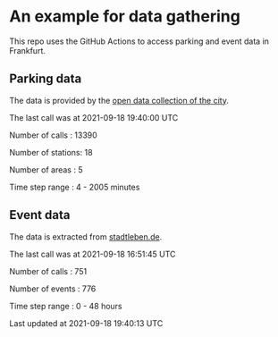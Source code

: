 # An example for data gathering

This repo uses the GitHub Actions to access parking and event data in Frankfurt.

## Parking data
The data is provided by the [open data collection of the city](https://www.offenedaten.frankfurt.de/).

The last call was at 2021-09-18 19:40:00 UTC

Number of calls   : 13390

Number of stations:    18

Number of areas   :     5

Time step range   :     4 -  2005 minutes


## Event data
The data is extracted from [stadtleben.de](https://stadtleben.de/frankfurt/).

The last call was at 2021-09-18 16:51:45 UTC

Number of calls   : 751

Number of events  : 776

Time step range   :   0 -  48 hours


Last updated at 2021-09-18 19:40:13 UTC
